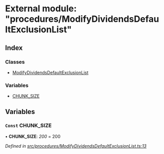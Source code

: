 # External module: "procedures/ModifyDividendsDefaultExclusionList"

## Index

### Classes

* [ModifyDividendsDefaultExclusionList](../classes/_procedures_modifydividendsdefaultexclusionlist_.modifydividendsdefaultexclusionlist.md)

### Variables

* [CHUNK_SIZE](_procedures_modifydividendsdefaultexclusionlist_.md#const-chunk_size)

## Variables

### `Const` CHUNK_SIZE

• **CHUNK_SIZE**: *200* = 200

*Defined in [src/procedures/ModifyDividendsDefaultExclusionList.ts:13](https://github.com/PolymathNetwork/polymath-sdk/blob/fb8c7c9/src/procedures/ModifyDividendsDefaultExclusionList.ts#L13)*
